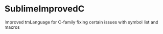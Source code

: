 SublimeImprovedC
================

Improved tmLanguage for C-family fixing certain issues with symbol list and macros
